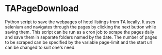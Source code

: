 # TAPageDownload
Python script to save the webpages of hotel listings from TA locally. It uses selenium and navigates through the pages by clicking the next button while saving them. This script can be run as a cron job to scrape the pages daily and save them in separate folders named by the date. The number of pages to be scraped can be specified by the variable page-limit and the start url can be changed to suit one's need.
